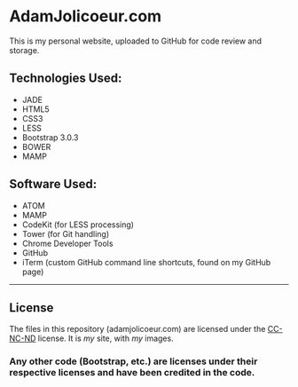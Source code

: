 AdamJolicoeur.com
=========

This is my personal website, uploaded to GitHub for code review and storage.


Technologies Used:
------------------
- JADE
- HTML5
- CSS3
- LESS
- Bootstrap 3.0.3
- BOWER
- MAMP

Software Used:
-----------------
- ATOM
- MAMP
- CodeKit (for LESS processing)
- Tower (for Git handling)
- Chrome Developer Tools
- GitHub
- iTerm (custom GitHub command line shortcuts, found on my GitHub page)

--------

License
-------
The files in this repository (adamjolicoeur.com) are licensed under the <a href="http://creativecommons.org/licenses/by-nc-nd/4.0/legalcode">CC-NC-ND</a> license. It is <i>my</i> site, with <i>my</i> images.

### Any other code (Bootstrap, etc.) are licenses under their respective licenses and have been credited in the code.
